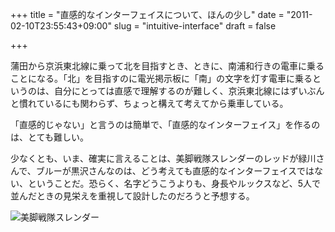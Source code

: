 +++
title = "直感的なインターフェイスについて、ほんの少し"
date = "2011-02-10T23:55:43+09:00"
slug = "intuitive-interface"
draft = false

+++

<p>蒲田から京浜東北線に乗って北を目指すとき、ときに、南浦和行きの電車に乗ることになる。「北」を目指すのに電光掲示板に「南」の文字を灯す電車に乗るというのは、自分にとっては直感で理解するのが難しく、京浜東北線にはずいぶんと慣れているにも関わらず、ちょっと構えて考えてから乗車している。</p>
<p>「直感的じゃない」と言うのは簡単で、「直感的なインターフェイス」を作るのは、とても難しい。</p>
<p>少なくとも、いま、確実に言えることは、美脚戦隊スレンダーのレッドが緑川さんで、ブルーが黒沢さんなのは、どう考えても直感的なインターフェイスではない、ということだ。恐らく、名字どうこうよりも、身長やルックスなど、5人で並んだときの見栄えを重視して設計したのだろうと予想する。</p>
<p><img src="http://img.skitch.com/20110210-fp9e2x7fksr1y2hsik8r4frqks.png" alt="美脚戦隊スレンダー" /></p>

